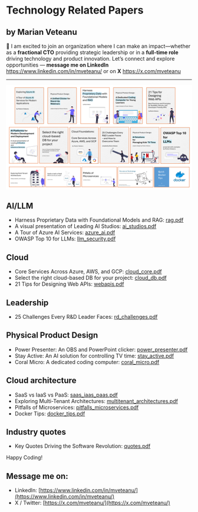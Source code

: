 # Technology Related Papers 
## by Marian Veteanu

📢 I am excited to join an organization where I can make an impact—whether as a **fractional CTO** providing strategic leadership or in a **full-time role** driving technology and product innovation. Let’s connect and explore opportunities — **message me on LinkedIn** https://www.linkedin.com/in/mveteanu/ or on **X** https://x.com/mveteanu

---

![](img/covers_orange.png)

## AI/LLM
- Harness Proprietary Data with Foundational Models and RAG: [rag.pdf](rag.pdf)
- A visual presentation of Leading AI Studios: [ai_studios.pdf](ai_studios.pdf)
- A Tour of Azure AI Services: [azure_ai.pdf](azure_ai.pdf)
- OWASP Top 10 for LLMs: [llm_security.pdf](llm_security.pdf)

## Cloud
- Core Services Across Azure, AWS, and GCP: [cloud_core.pdf](cloud_core.pdf)
- Select the right cloud-based DB for your project: [cloud_db.pdf](cloud_db.pdf)
- 21 Tips for Designing Web APIs: [webapis.pdf](webapis.pdf)

## Leadership
- 25 Challenges Every R&D Leader Faces: [rd_challenges.pdf](rd_challenges.pdf)

## Physical Product Design
- Power Presenter: An OBS and PowerPoint clicker: [power_presenter.pdf](power_presenter.pdf)
- Stay Active: An AI solution for controlling TV time: [stay_active.pdf](stay_active.pdf)
- Coral Micro: A dedicated coding computer: [coral_micro.pdf](coral_micro.pdf)

## Cloud architecture
- SaaS vs IaaS vs PaaS: [saas_iaas_paas.pdf](saas_iaas_paas.pdf)
- Exploring Multi-Tenant Architectures: [multitenant_architectures.pdf](multitenant_architectures.pdf)
- Pitfalls of Microservices: [pitfalls_microservices.pdf](pitfalls_microservices.pdf)
- Docker Tips: [docker_tips.pdf](docker_tips.pdf)

## Industry quotes
- Key Quotes Driving the Software Revolution: [quotes.pdf](quotes.pdf)

Happy Coding!

## Message me on:

- LinkedIn: [https://www.linkedin.com/in/mveteanu/](https://www.linkedin.com/in/mveteanu/)
- X / Twitter: [https://x.com/mveteanu/](https://x.com/mveteanu/)
